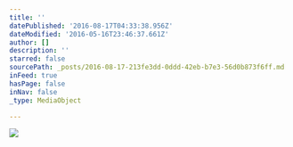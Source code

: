 ```yaml
---
title: ''
datePublished: '2016-08-17T04:33:38.956Z'
dateModified: '2016-05-16T23:46:37.661Z'
author: []
description: ''
starred: false
sourcePath: _posts/2016-08-17-213fe3dd-0ddd-42eb-b7e3-56d0b873f6ff.md
inFeed: true
hasPage: false
inNav: false
_type: MediaObject

---
```

![](https://the-grid-user-content.s3-us-west-2.amazonaws.com/9b49e1e7-7087-4556-8c11-f6c36e4d4b7d.jpg)
